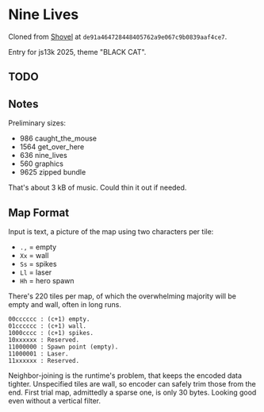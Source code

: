 # Nine Lives

Cloned from [Shovel](https://github.com/aksommerville/shovel) at `de91a464728448405762a9e067c9b0839aaf4ce7`.

Entry for js13k 2025, theme "BLACK CAT".

## TODO

## Notes

Preliminary sizes:
 -  986 caught_the_mouse
 - 1564 get_over_here
 -  636 nine_lives
 -  560 graphics
 - 9625 zipped bundle

That's about 3 kB of music. Could thin it out if needed.

## Map Format

Input is text, a picture of the map using two characters per tile:
 - `.,` = empty
 - `Xx` = wall
 - `Ss` = spikes
 - `Ll` = laser
 - `Hh` = hero spawn

There's 220 tiles per map, of which the overwhelming majority will be empty and wall, often in long runs.

```
00cccccc : (c+1) empty.
01cccccc : (c+1) wall.
1000cccc : (c+1) spikes.
10xxxxxx : Reserved.
11000000 : Spawn point (empty).
11000001 : Laser.
11xxxxxx : Reserved.
```

Neighbor-joining is the runtime's problem, that keeps the encoded data tighter.
Unspecified tiles are wall, so encoder can safely trim those from the end.
First trial map, admittedly a sparse one, is only 30 bytes. Looking good even without a vertical filter.
